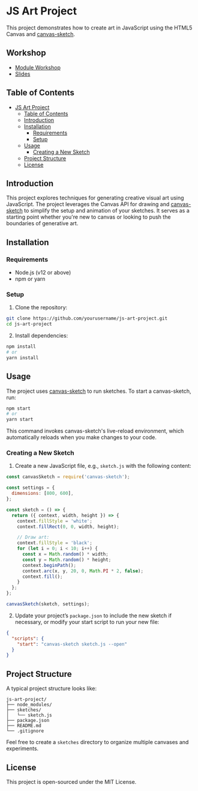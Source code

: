 # JS Art Project

This project demonstrates how to create art in JavaScript using the HTML5 Canvas and [canvas-sketch](https://github.com/mattdesl/canvas-sketch).

## Workshop
- [Module Workshop](https://docs.google.com/document/d/1lGlk5kvkbLol7Z47pavC_KEXpVZ7Fmw4B6J7Xg21PrY/edit?usp=sharing)
- [Slides](https://www.canva.com/design/DAG0B9-LZZQ/7kjDm2VjJ2C540DggcC_ug/edit?utm_content=DAG0B9-LZZQ&utm_campaign=designshare&utm_medium=link2&utm_source=sharebutton)

## Table of Contents

- [JS Art Project](#js-art-project)
  - [Table of Contents](#table-of-contents)
  - [Introduction](#introduction)
  - [Installation](#installation)
    - [Requirements](#requirements)
    - [Setup](#setup)
  - [Usage](#usage)
    - [Creating a New Sketch](#creating-a-new-sketch)
  - [Project Structure](#project-structure)
  - [License](#license)

## Introduction

This project explores techniques for generating creative visual art using JavaScript. The project leverages the Canvas API for drawing and [canvas-sketch](https://github.com/mattdesl/canvas-sketch) to simplify the setup and animation of your sketches. It serves as a starting point whether you're new to canvas or looking to push the boundaries of generative art.

## Installation

### Requirements

- Node.js (v12 or above)
- npm or yarn

### Setup

1. Clone the repository:

```bash
git clone https://github.com/yourusername/js-art-project.git
cd js-art-project
```

2. Install dependencies:

```bash
npm install
# or
yarn install
```

## Usage

The project uses [canvas-sketch](https://github.com/mattdesl/canvas-sketch) to run sketches. To start a canvas-sketch, run:

```bash
npm start
# or
yarn start
```

This command invokes canvas-sketch's live-reload environment, which automatically reloads when you make changes to your code.

### Creating a New Sketch

1. Create a new JavaScript file, e.g., `sketch.js` with the following content:

```js
const canvasSketch = require('canvas-sketch');

const settings = {
  dimensions: [800, 600],
};

const sketch = () => {
  return ({ context, width, height }) => {
    context.fillStyle = 'white';
    context.fillRect(0, 0, width, height);

    // Draw art:
    context.fillStyle = 'black';
    for (let i = 0; i < 10; i++) {
      const x = Math.random() * width;
      const y = Math.random() * height;
      context.beginPath();
      context.arc(x, y, 20, 0, Math.PI * 2, false);
      context.fill();
    }
  };
};

canvasSketch(sketch, settings);
```

2. Update your project’s `package.json` to include the new sketch if necessary, or modify your start script to run your new file:

```json
{
  "scripts": {
    "start": "canvas-sketch sketch.js --open"
  }
}
```

## Project Structure

A typical project structure looks like:

```
js-art-project/
├── node_modules/
├── sketches/
│   └── sketch.js
├── package.json
├── README.md
└── .gitignore
```

Feel free to create a `sketches` directory to organize multiple canvases and experiments.

## License

This project is open-sourced under the MIT License.
